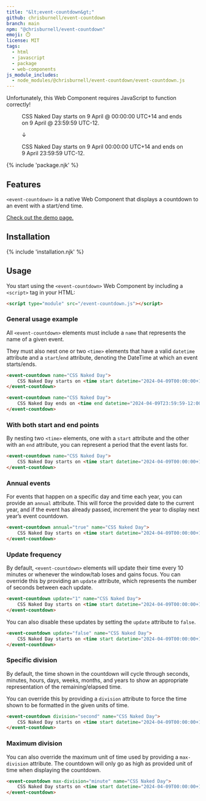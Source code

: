```yaml
---
title: "&lt;event-countdown&gt;"
github: chrisburnell/event-countdown
branch: main
npm: "@chrisburnell/event-countdown"
emoji: ⏱️
license: MIT
tags:
  - html
  - javascript
  - package
  - web-components
js_module_includes:
  - node_modules/@chrisburnell/event-countdown/event-countdown.js
---
```


<noscript><p class=" [ box  box--error ] ">Unfortunately, this Web Component requires JavaScript to function correctly!</p></noscript>

<figure class=" [ box ] [ gamma ] [ requires-js ] ">
    <p>CSS Naked Day starts on 9 April @ 00:00:00 UTC+14 and ends on 9 April @ 23:59:59 UTC-12.</p>
    <p aria-hidden="true">↓</p>
    <p><event-countdown name="CSS Naked Day" annual="true">CSS Naked Day starts on <time start datetime="{{ global.currentYear }}-04-09T00:00:00+14:00">9 April 00:00:00 UTC+14</time> and ends on <time end datetime="{{ global.currentYear }}-04-09T23:59:59-12:00">9 April 23:59:59 UTC-12</time>.</event-countdown></p>
</figure>

{% include 'package.njk' %}

## Features

<code>&lt;event-countdown&gt;</code> is a native Web Component that displays a countdown to an event with a start/end time.

[Check out the demo page.](https://chrisburnell.github.io/event-countdown/demo.html)

## Installation

{% include 'installation.njk' %}

## Usage

You start using the <code>&lt;event-countdown&gt;</code> Web Component by including a <code>&lt;script&gt;</code> tag in your HTML:

```html
<script type="module" src="/event-countdown.js"></script>
```

### General usage example

All `<event-countdown>` elements must include a `name` that represents the name of a given event.

They must also nest one or two `<time>` elements that have a valid `datetime` attribute and a `start`/`end` attribute, denoting the DateTime at which an event starts/ends.

```html
<event-countdown name="CSS Naked Day">
    CSS Naked Day starts on <time start datetime="2024-04-09T00:00:00+14:00">9 April 2024 00:00:00 UTC+14</time>.
</event-countdown>
```

```html
<event-countdown name="CSS Naked Day">
    CSS Naked Day ends on <time end datetime="2024-04-09T23:59:59-12:00">9 April 2024 23:59:59 UTC-12</time>.
</event-countdown>
```

### With both start and end points

By nesting two `<time>` elements, one with a `start` attribute and the other with an `end` attribute, you can represent a period that the event lasts for.

```html
<event-countdown name="CSS Naked Day">
    CSS Naked Day starts on <time start datetime="2024-04-09T00:00:00+14:00">9 April 2024 00:00:00 UTC+14</time> and ends on <time end datetime="2024-04-09T23:59:59-12:00">9 April 2024 23:59:59 UTC-12</time>.
</event-countdown>
```

### Annual events

For events that happen on a specific day and time each year, you can provide an `annual` attribute. This will force the provided date to the current year, and if the event has already passed, increment the year to display next year’s event countdown.

```html
<event-countdown annual="true" name="CSS Naked Day">
    CSS Naked Day starts on <time start datetime="2024-04-09T00:00:00+14:00">9 April 00:00:00 UTC+14</time>.
</event-countdown>
```

### Update frequency

By default, `<event-countdown>` elements will update their time every 10 minutes or whenever the window/tab loses and gains focus. You can override this by providing an `update` attribute, which represents the number of seconds between each update.

```html
<event-countdown update="1" name="CSS Naked Day">
    CSS Naked Day starts on <time start datetime="2024-04-09T00:00:00+14:00">9 April 2024 00:00:00 UTC+14</time>.
</event-countdown>
```

You can also disable these updates by setting the `update` attribute to `false`.

```html
<event-countdown update="false" name="CSS Naked Day">
    CSS Naked Day starts on <time start datetime="2024-04-09T00:00:00+14:00">9 April 2024 00:00:00 UTC+14</time>.
</event-countdown>
```

### Specific division

By default, the time shown in the countdown will cycle through seconds, minutes, hours, days, weeks, months, and years to show an appropriate representation of the remaining/elapsed time.

You can override this by providing a `division` attribute to force the time shown to be formatted in the given units of time.

```html
<event-countdown division="second" name="CSS Naked Day">
    CSS Naked Day starts on <time start datetime="2024-04-09T00:00:00+14:00">9 April 2024 00:00:00 UTC+14</time>.
</event-countdown>
```

### Maximum division

You can also override the maximum unit of time used by providing a `max-division` attribute. The countdown will only go as high as provided unit of time when displaying the countdown.

```html
<event-countdown max-division="minute" name="CSS Naked Day">
    CSS Naked Day starts on <time start datetime="2024-04-09T00:00:00+14:00">9 April 2024 00:00:00 UTC+14</time>.
</event-countdown>
```

